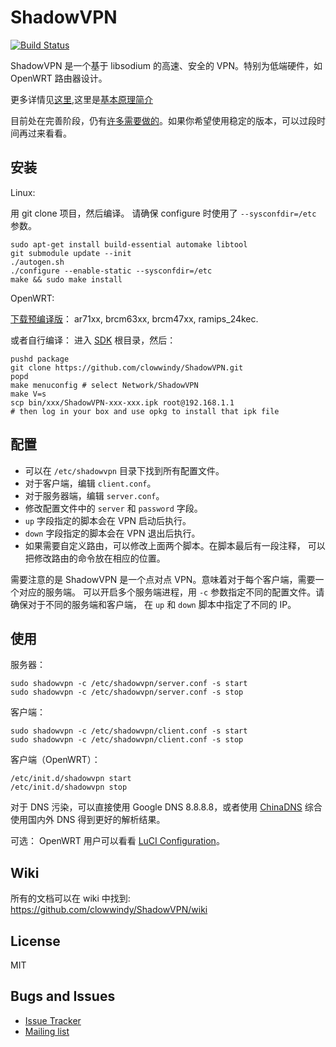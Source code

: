 ShadowVPN
=========

[![Build Status]][Travis CI]

ShadowVPN 是一个基于 libsodium 的高速、安全的 VPN。特别为低端硬件，如 OpenWRT 路由器设计。

更多详情见[这里][Compare],这里是[基本原理简介](https://github.com/clowwindy/ShadowVPN/wiki/ShadowVPN-%E5%8E%9F%E7%90%86%E7%AE%80%E8%A6%81%E8%AF%B4%E6%98%8E)

目前处在完善阶段，仍有[许多需要做的][Issue Tracker]。如果你希望使用稳定的版本，可以过段时间再过来看看。

安装
----

Linux:

用 git clone 项目，然后编译。
请确保 configure 时使用了 `--sysconfdir=/etc` 参数。

    sudo apt-get install build-essential automake libtool
    git submodule update --init
    ./autogen.sh
    ./configure --enable-static --sysconfdir=/etc
    make && sudo make install

OpenWRT:

[下载预编译版]： ar71xx, brcm63xx, brcm47xx, ramips_24kec.

或者自行编译： 进入 [SDK] 根目录，然后：

    pushd package
    git clone https://github.com/clowwindy/ShadowVPN.git
    popd
    make menuconfig # select Network/ShadowVPN
    make V=s
    scp bin/xxx/ShadowVPN-xxx-xxx.ipk root@192.168.1.1
    # then log in your box and use opkg to install that ipk file

配置
----

- 可以在 `/etc/shadowvpn` 目录下找到所有配置文件。
- 对于客户端，编辑 `client.conf`。
- 对于服务器端，编辑 `server.conf`。
- 修改配置文件中的 `server` 和 `password` 字段。
- `up` 字段指定的脚本会在 VPN 启动后执行。
- `down` 字段指定的脚本会在 VPN 退出后执行。
- 如果需要自定义路由，可以修改上面两个脚本。在脚本最后有一段注释，
可以把修改路由的命令放在相应的位置。

需要注意的是 ShadowVPN 是一个点对点 VPN。意味着对于每个客户端，需要一个对应的服务端。
可以开启多个服务端进程，用 `-c` 参数指定不同的配置文件。请确保对于不同的服务端和客户端，
在 `up` 和 `down` 脚本中指定了不同的 IP。

使用
-----

服务器：

    sudo shadowvpn -c /etc/shadowvpn/server.conf -s start
    sudo shadowvpn -c /etc/shadowvpn/server.conf -s stop

客户端：

    sudo shadowvpn -c /etc/shadowvpn/client.conf -s start
    sudo shadowvpn -c /etc/shadowvpn/client.conf -s stop

客户端（OpenWRT）：

    /etc/init.d/shadowvpn start
    /etc/init.d/shadowvpn stop

对于 DNS 污染，可以直接使用 Google DNS 8.8.8.8，或者使用
[ChinaDNS] 综合使用国内外 DNS 得到更好的解析结果。

可选： OpenWRT 用户可以看看 [LuCI Configuration]。

Wiki
----

所有的文档可以在 wiki 中找到:
https://github.com/clowwindy/ShadowVPN/wiki

License
-------
MIT

Bugs and Issues
----------------

* [Issue Tracker]
* [Mailing list]

[Build Status]:         https://img.shields.io/travis/clowwindy/ShadowVPN/master.svg?style=flat
[Compare]:              https://github.com/clowwindy/ShadowVPN/wiki/Compared-to-Shadowsocks-and-OpenVPN
[ChinaDNS]:             https://github.com/clowwindy/ChinaDNS-C
[下载预编译版]:    https://github.com/clowwindy/ShadowVPN/releases
[Issue Tracker]:        https://github.com/clowwindy/ShadowVPN/issues?state=open
[LuCI Configuration]:   https://github.com/clowwindy/ShadowVPN/wiki/Configure-Via-LuCI-on-OpenWRT
[Mailing list]:         http://groups.google.com/group/shadowsocks
[SDK]:                  http://wiki.openwrt.org/doc/howto/obtain.firmware.sdk
[Travis CI]:            https://travis-ci.org/clowwindy/ShadowVPN